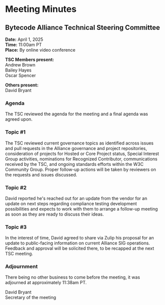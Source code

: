 # Meeting Minutes
## Bytecode Alliance Technical Steering Committee
**Date:** April 1, 2025  
**Time:** 11:00am PT  
**Place:** By online video conference  

**TSC Members present:**  
Andrew Brown  
Bailey Hayes  
Oscar Spencer  

**Others present:**  
David Bryant  

### Agenda
The TSC reviewed the agenda for the meeting and a final agenda was agreed upon.


### Topic #1
The TSC reviewed current governance topics as identified across issues and pull requests in the Alliance governance and project repositories, consideration of projects for Hosted or Core Project status, Special Interest Group activities, nominations for Recognized Contributor, communications received by the TSC, and ongoing standards efforts within the W3C Community Group. Proper follow-up actions will be taken by reviewers on the requests and issues discussed.

### Topic #2
David reported he's reached out for an update from the vendor for an update on next steps regarding compliance testing development possibilities and expects to work with them to arrange a follow-up meeting as soon as they are ready to discuss their ideas.

### Topic #3
In the interest of time, David agreed to share via Zulip his proposal for an update to public-facing information on current Alliance SIG operations. Feedback and approval will be solicited there, to be recapped at the next TSC meeting.

### Adjournment
There being no other business to come before the meeting, it was adjourned at approximately 11:38am PT.

David Bryant  
Secretary of the meeting